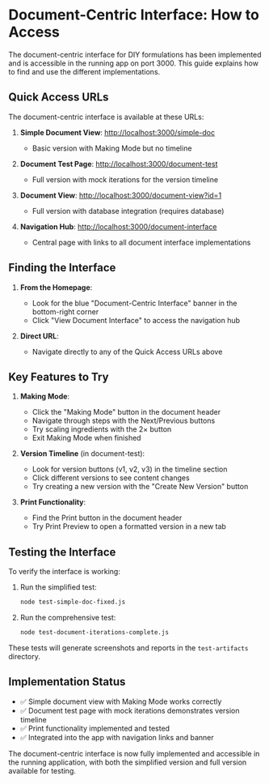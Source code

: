 # Document-Centric Interface: How to Access

The document-centric interface for DIY formulations has been implemented and is accessible in the running app on port 3000. This guide explains how to find and use the different implementations.

## Quick Access URLs

The document-centric interface is available at these URLs:

1. **Simple Document View**: [http://localhost:3000/simple-doc](http://localhost:3000/simple-doc)
   - Basic version with Making Mode but no timeline

2. **Document Test Page**: [http://localhost:3000/document-test](http://localhost:3000/document-test)
   - Full version with mock iterations for the version timeline

3. **Document View**: [http://localhost:3000/document-view?id=1](http://localhost:3000/document-view?id=1)
   - Full version with database integration (requires database)

4. **Navigation Hub**: [http://localhost:3000/document-interface](http://localhost:3000/document-interface)
   - Central page with links to all document interface implementations

## Finding the Interface

1. **From the Homepage**: 
   - Look for the blue "Document-Centric Interface" banner in the bottom-right corner
   - Click "View Document Interface" to access the navigation hub

2. **Direct URL**: 
   - Navigate directly to any of the Quick Access URLs above

## Key Features to Try

1. **Making Mode**:
   - Click the "Making Mode" button in the document header
   - Navigate through steps with the Next/Previous buttons
   - Try scaling ingredients with the 2× button
   - Exit Making Mode when finished

2. **Version Timeline** (in document-test):
   - Look for version buttons (v1, v2, v3) in the timeline section
   - Click different versions to see content changes
   - Try creating a new version with the "Create New Version" button

3. **Print Functionality**:
   - Find the Print button in the document header
   - Try Print Preview to open a formatted version in a new tab

## Testing the Interface

To verify the interface is working:

1. Run the simplified test:
   ```bash
   node test-simple-doc-fixed.js
   ```

2. Run the comprehensive test:
   ```bash
   node test-document-iterations-complete.js
   ```

These tests will generate screenshots and reports in the `test-artifacts` directory.

## Implementation Status

- ✅ Simple document view with Making Mode works correctly
- ✅ Document test page with mock iterations demonstrates version timeline
- ✅ Print functionality implemented and tested
- ✅ Integrated into the app with navigation links and banner

The document-centric interface is now fully implemented and accessible in the running application, with both the simplified version and full version available for testing.